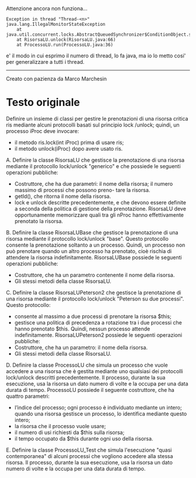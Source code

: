 Attenzione ancora non funziona...
```
Exception in thread "Thread-<n>" java.lang.IllegalMonitorStateException  
	at java.util.concurrent.locks.AbstractQueuedSynchronizer$ConditionObject.signalAll(AbstractQueuedSynchronizer.java:1954)  
	at RisorsaLU.unlock(RisorsaLU.java:66)  
	at ProcessoLU.run(ProcessoLU.java:36)  
```
	
<n> e' il  modo in cui esprimo il numero di thread, lo fa java, ma io lo metto cosi' per generalizzare a tutti i thread.

 --- 
Creato con pazienza da Marco Marchesin

# Testo originale

Definire un insieme di classi per gestire le prenotazioni di una risorsa critica ris mediante alcuni protocolli basati sul principio lock /unlock; quindi, un processo iProc deve invocare:
* il metodo ris.lock(int iProc) prima di usare ris;
* il metodo unlock(iProc) dopo avere usato ris.
  
A. Definire la classe RisorsaLU che gestisce la prenotazione di una risorsa mediante il protocollo lock/unlock "generico" e che possiede le seguenti operazioni pubbliche:
* Costruttore, che ha due parametri: il nome della risorsa; il numero massimo di processi che possono preno-
tare la risorsa.
* getId(), che ritorna il nome della risorsa.
* lock e unlock descritte precedentemente, e che devono essere definite a seconda della politica di gestione
della prenotazione.
RisorsaLU deve opportunamente memorizzare quali tra gli nProc hanno effettivamente prenotato la risorsa.
  
B. Definire la classe RisorsaLUBase che gestisce la prenotazione di una risorsa mediante il protocollo lock/unlock "base". Questo protocollo consente la prenotazione soltanto a un processo. Quindi, un processo non può prenotare quando un altro processo ha prenotato, cioè rischia di attendere la risorsa indefinitamente. RisorsaLUBase possiede le seguenti operazioni pubbliche:
* Costruttore, che ha un parametro contenente il nome della risorsa.
* Gli stessi metodi della classe RisorsaLU.
  
C. Definire la classe RisorsaLUPeterson2 che gestisce la prenotazione di una risorsa mediante il protocollo lock/unlock "Peterson su due processi". Questo protocollo:
* consente al massimo a due processi di prenotare la risorsa $this;
* gestisce una politica di precedenza a rotazione tra i due processi che hanno prenotato $this.
Quindi, nessun processo attende indefinitamente. RisorsaLUPeterson2 possiede le seguenti operazioni pubbliche:
* Costruttore, che ha un parametro: il nome della risorsa.
* Gli stessi metodi della classe RisorsaLU.

D. Definire la classe ProcessoLU che simula un processo che vuole accedere a una risorsa che è gestita mediante uno qualsiasi dei protocolli lock/unlock descritti precedentemente.
Il processo, durante la sua esecuzione, usa la risorsa un dato numero di volte e la occupa per una data durata di tempo.
ProcessoLU possiede il seguente costruttore, che ha quattro parametri:
* l’indice del processo; ogni processo è individuato mediante un intero; quando una risorsa gestisce un processo, lo identifica mediante questo intero;
* la risorsa che il processo vuole usare;
* il numero di usi richiesti da $this sulla risorsa;
* il tempo occupato da $this durante ogni uso della risorsa.

E. Definire la classe ProcessoLU_Test che simula l'esecuzione "quasi contemporanea" di alcuni processi che vogliono accedere alla stessa risorsa. Il processo, durante la sua esecuzione, usa la risorsa un dato numero di volte e la occupa per una data durata di tempo.

